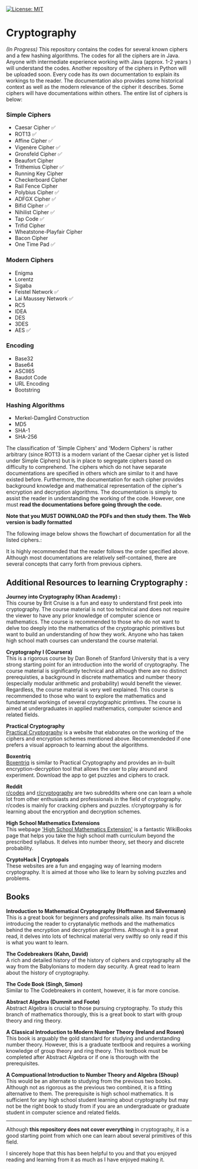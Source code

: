 [![License: MIT](https://img.shields.io/badge/License-MIT-yellow.svg)](https://raw.githubusercontent.com/LordVader31/Cryptography/master/LICENSE?token=AGECP4T5NJ7KPGV427OZ5FK7K4N2K)

# Cryptography
_(In Progress)_ This repository contains the codes for several known ciphers and a few hashing algorithms. The codes for all the ciphers are in Java. Anyone with intermediate experience working with Java (approx. 1-2 years ) will understand the codes. Another repository of the ciphers in Python will be uploaded soon. Every code has its own documentation to explain its workings to the reader. The documentation also provides some historical context as well as the modern relevance of the cipher it describes. Some ciphers will have documentations within others. The entire list of ciphers is below:

### Simple Ciphers  
   * Caesar Cipher ✅
   * ROT13 ✅    
   * Affine Cipher ✅
   * Vigenère Cipher ✅  
   * Gronsfeld Cipher ✅
   * Beaufort Cipher  
   * Trithemius Cipher ✅
   * Running Key Cipher  
   * Checkerboard Cipher
   * Rail Fence Cipher  
   * Polybius Cipher ✅
   * ADFGX Cipher ✅
   * Bifid Cipher ✅
   * Nihilist Cipher ✅
   * Tap Code ✅
   * Trifid Cipher  
   * Wheatstone-Playfair Cipher
   * Bacon Cipher  
   * One Time Pad ✅

### Modern Ciphers
   * Enigma  
   * Lorentz
   * Sigaba
   * Feistel Network ✅
   * Lai Maussey Network ✅
   * RC5
   * IDEA
   * DES
   * 3DES  
   * AES ✅

### Encoding
   * Base32
   * Base64
   * ASCII65
   * Baudot Code
   * URL Encoding
   * Bootstring

### Hashing Algorithms

   * Merkel-Damgård Construction 
   * MD5
   * SHA-1
   * SHA-256

The classification of 'Simple Ciphers' and 'Modern Ciphers' is rather arbitrary (since ROT13 is a modern variant of the Caesar cipher yet is listed under Simple Ciphers) but is in place to segregate ciphers based on difficulty to comprehend. The ciphers which do not have separate documentations are specified in others which are similar to it and have existed before. Furthermore, the documentation for each cipher provides background knowledge and mathematical representation of the cipher's encryption and decryption algorithms. The documentation is simply to assist the reader in understanding the working of the code. However, one must **read the documentations before going through the code.**

**Note that you MUST DOWNLOAD the PDFs and then study them. The Web version is badly formatted**
 
The following image below shows the flowchart of documentation for all the listed ciphers.:


It is highly recommended that the reader follows the order specified above. Although most documentations are relatively self-contained, there are several concepts that carry forth from previous ciphers.

## **Additional Resources to learning Cryptography** :

**Journey into Cryptography (Khan Academy) :**  
This course by Brit Cruise is a fun and easy to understand first peek into cryptography. The course material is not too technical and does not require the viewer to have any prior knowledge of computer science or mathematics. The course is recommended to those who do not want to delve too deeply into the mathematics of the cryptographic primitives but want to build an understanding of how they work. Anyone who has taken high school math courses can understand the course material.

**Cryptography I (Coursera)**  
This is a rigorous course by Dan Boneh of Stanford University that is a very strong starting point for an introduction into the world of cryptography. The course material is significantly technical and although there are no distinct prerequisties, a background in discrete mathematics and number theory (especially modular arithmetic and probability) would benefit the viewer. Regardless, the course material is very well explained. This course is recommended to those who want to explore the mathematics and fundamental workings of several crpytographic primtives. The course is aimed at undergraduates in applied mathematics, computer science and related fields.

**Practical Cryptography**  
[Practical Cryptography](http://practicalcryptography.com/) is a website that elaborates on the working of the ciphers and encryption schemes mentioned above. Recommendeded if one prefers a visual approach to learning about the algorithms.

**Boxentriq**  
[Boxentriq](https://www.boxentriq.com/) is similar to Practical Cryptography and provides an in-built encryption-decryption tool that allows the user to play around and experiment. Download the app to get puzzles and ciphers to crack.

**Reddit**  
[r/codes](https://www.reddit.com/r/codes/) and [r/cryptography](https://www.reddit.com/r/cryptography/) are two subreddits where one can learn a whole lot from other enthusiasts and professionals in the field of cryptography. r/codes is mainly for cracking ciphers and puzzles. r/cryptogrpahy is for learning about the encryption and decryption schemes.

**High School Mathematics Extensions**  
This webpage ['High School Mathematics Extension'](https://en.wikibooks.org/wiki/High_School_Mathematics_Extensions) is a fantastic WikiBooks page that helps you take the high school math curriculum beyond the prescribed syllabus. It delves into number theory, set theory and discrete probability.

**CryptoHack | Cryptopals**  
These websites are a fun and engaging way of learning modern cryptography. It is aimed at those who like to learn by solving puzzles and problems.

## **Books**  
**Introduction to Mathematical Cryptography (Hoffmann and Silvermann)**  
This is a great book for beginners and professinals alike. Its main focus is introducing the reader to cryptanalytic methods and the mathematics behind the encryption and decryption algorithms. Although it is a great read, it delves into lots of technical material very swiftly so only read if this is what you want to learn.

**The Codebreakers (Kahn, David)**  
A rich and detailed history of the history of ciphers and crpytography all the way from the Babylonians to modern day security. A great read to learn about the history of cryptography.

**The Code Book (Singh, Simon)**  
Similar to The Codebreakers in content, however, it is far more concise.

**Abstract Algebra (Dummit and Foote)**  
Abstract Algebra is crucial to those pursuing cryptography. To study this branch of mathematics thorougly, this is a great book to start with group theory and ring theory. 

**A Classical Introduction to Modern Number Theory (Ireland and Rosen)**  
This book is arguably the gold standard for studying and understanding number theory. However, this is a graduate textbook and requires a working knowledge of group theory and ring theory. This textbook must be completed after Abstract Algebra or if one is thorough with the prerequisites.

**A Compuational Introduction to Number Theory and Algebra (Shoup)**  
This would be an alternate to studying from the previous two books. Although not as rigorous as the previous two combined, it is a fitting alternative to them. The prerequisite is high school mathematics. It is sufficient for any high school student learning about cryptography but may not be the right book to study from if you are an undergraduate or graduate student in computer science and related fields.

---
Although **this repository does not cover everything** in cryptography, it is a good starting point from which one can learn about several primitives of this field. 

I sincerely hope that this has been helpful to you and that you enjoyed reading and learning from it as much as I have enjoyed making it.

